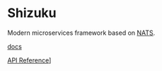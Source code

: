 # Shizuku

Modern microservices framework based on [NATS](https://nats.io).

[docs](https://shizuku.netaneko.com)

[API Reference](https://docs.rs/shizuku/latest/shizuku/)]
